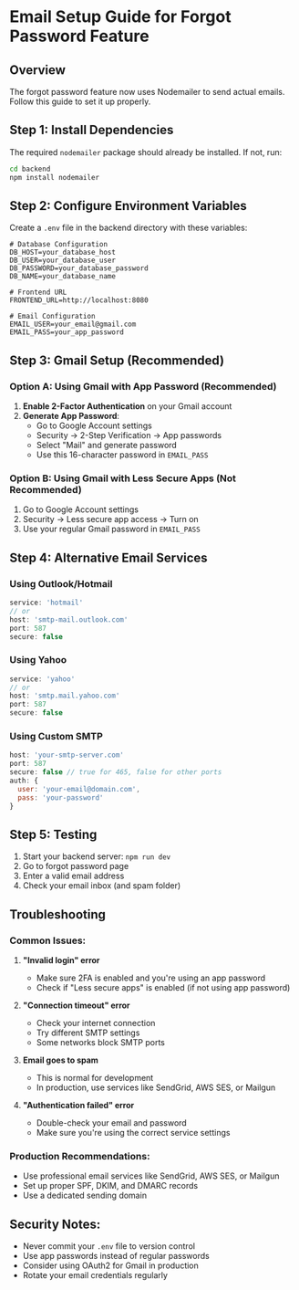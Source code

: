 # Email Setup Guide for Forgot Password Feature

## Overview
The forgot password feature now uses Nodemailer to send actual emails. Follow this guide to set it up properly.

## Step 1: Install Dependencies
The required `nodemailer` package should already be installed. If not, run:
```bash
cd backend
npm install nodemailer
```

## Step 2: Configure Environment Variables
Create a `.env` file in the backend directory with these variables:

```env
# Database Configuration
DB_HOST=your_database_host
DB_USER=your_database_user
DB_PASSWORD=your_database_password
DB_NAME=your_database_name

# Frontend URL
FRONTEND_URL=http://localhost:8080

# Email Configuration
EMAIL_USER=your_email@gmail.com
EMAIL_PASS=your_app_password
```

## Step 3: Gmail Setup (Recommended)

### Option A: Using Gmail with App Password (Recommended)
1. **Enable 2-Factor Authentication** on your Gmail account
2. **Generate App Password**:
   - Go to Google Account settings
   - Security → 2-Step Verification → App passwords
   - Select "Mail" and generate password
   - Use this 16-character password in `EMAIL_PASS`

### Option B: Using Gmail with Less Secure Apps (Not Recommended)
1. Go to Google Account settings
2. Security → Less secure app access → Turn on
3. Use your regular Gmail password in `EMAIL_PASS`

## Step 4: Alternative Email Services

### Using Outlook/Hotmail
```javascript
service: 'hotmail'
// or
host: 'smtp-mail.outlook.com'
port: 587
secure: false
```

### Using Yahoo
```javascript
service: 'yahoo'
// or  
host: 'smtp.mail.yahoo.com'
port: 587
secure: false
```

### Using Custom SMTP
```javascript
host: 'your-smtp-server.com'
port: 587
secure: false // true for 465, false for other ports
auth: {
  user: 'your-email@domain.com',
  pass: 'your-password'
}
```

## Step 5: Testing
1. Start your backend server: `npm run dev`
2. Go to forgot password page
3. Enter a valid email address
4. Check your email inbox (and spam folder)

## Troubleshooting

### Common Issues:

1. **"Invalid login" error**
   - Make sure 2FA is enabled and you're using an app password
   - Check if "Less secure apps" is enabled (if not using app password)

2. **"Connection timeout" error**
   - Check your internet connection
   - Try different SMTP settings
   - Some networks block SMTP ports

3. **Email goes to spam**
   - This is normal for development
   - In production, use services like SendGrid, AWS SES, or Mailgun

4. **"Authentication failed" error**
   - Double-check your email and password
   - Make sure you're using the correct service settings

### Production Recommendations:
- Use professional email services like SendGrid, AWS SES, or Mailgun
- Set up proper SPF, DKIM, and DMARC records
- Use a dedicated sending domain

## Security Notes:
- Never commit your `.env` file to version control
- Use app passwords instead of regular passwords
- Consider using OAuth2 for Gmail in production
- Rotate your email credentials regularly